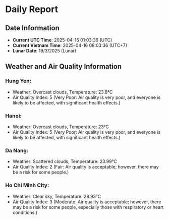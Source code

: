 # Daily Report
## Date Information
- **Current UTC Time**: 2025-04-16 01:03:36 (UTC)
- **Current Vietnam Time**: 2025-04-16 08:03:36 (UTC+7)
- **Lunar Date**: 19/3/2025 (Lunar)

## Weather and Air Quality Information

### Hung Yen:
- Weather: Overcast clouds, Temperature: 23.8°C
- Air Quality Index: 5 (Very Poor: Air quality is very poor, and everyone is likely to be affected, with significant health effects.)

### Hanoi:
- Weather: Overcast clouds, Temperature: 23°C
- Air Quality Index: 5 (Very Poor: Air quality is very poor, and everyone is likely to be affected, with significant health effects.)

### Da Nang:
- Weather: Scattered clouds, Temperature: 23.99°C
- Air Quality Index: 2 (Fair: Air quality is acceptable; however, there may be a risk for some people.)

### Ho Chi Minh City:
- Weather: Clear sky, Temperature: 28.93°C
- Air Quality Index: 3 (Moderate: Air quality is acceptable; however, there may be a risk for some people, especially those with respiratory or heart conditions.)
